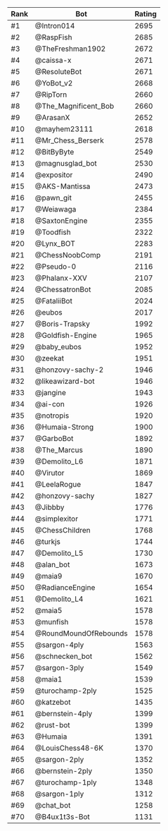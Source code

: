 Rank|Bot|Rating
---|---|---
#1|@Intron014|2695
#2|@RaspFish|2685
#3|@TheFreshman1902|2672
#4|@caissa-x|2671
#5|@ResoluteBot|2671
#6|@YoBot_v2|2668
#7|@RipTorn|2660
#8|@The_Magnificent_Bob|2660
#9|@ArasanX|2652
#10|@mayhem23111|2618
#11|@Mr_Chess_Berserk|2578
#12|@BitByByte|2549
#13|@magnusglad_bot|2530
#14|@expositor|2490
#15|@AKS-Mantissa|2473
#16|@pawn_git|2455
#17|@Weiawaga|2384
#18|@SaxtonEngine|2355
#19|@Toodfish|2322
#20|@Lynx_BOT|2283
#21|@ChessNoobComp|2191
#22|@Pseudo-0|2116
#23|@Phalanx-XXV|2107
#24|@ChessatronBot|2085
#25|@FataliiBot|2024
#26|@eubos|2017
#27|@Boris-Trapsky|1992
#28|@Goldfish-Engine|1965
#29|@baby_eubos|1952
#30|@zeekat|1951
#31|@honzovy-sachy-2|1946
#32|@likeawizard-bot|1946
#33|@jangine|1943
#34|@ai-con|1926
#35|@notropis|1920
#36|@Humaia-Strong|1900
#37|@GarboBot|1892
#38|@The_Marcus|1890
#39|@Demolito_L6|1871
#40|@Virutor|1869
#41|@LeelaRogue|1847
#42|@honzovy-sachy|1827
#43|@Jibbby|1776
#44|@simplexitor|1771
#45|@ChessChildren|1768
#46|@turkjs|1744
#47|@Demolito_L5|1730
#48|@alan_bot|1673
#49|@maia9|1670
#50|@RadianceEngine|1654
#51|@Demolito_L4|1621
#52|@maia5|1578
#53|@munfish|1578
#54|@RoundMoundOfRebounds|1578
#55|@sargon-4ply|1563
#56|@schnecken_bot|1562
#57|@sargon-3ply|1549
#58|@maia1|1539
#59|@turochamp-2ply|1525
#60|@katzebot|1435
#61|@bernstein-4ply|1399
#62|@rust-bot|1399
#63|@Humaia|1391
#64|@LouisChess48-6K|1370
#65|@sargon-2ply|1352
#66|@bernstein-2ply|1350
#67|@turochamp-1ply|1348
#68|@sargon-1ply|1312
#69|@chat_bot|1258
#70|@B4ux1t3s-Bot|1131
